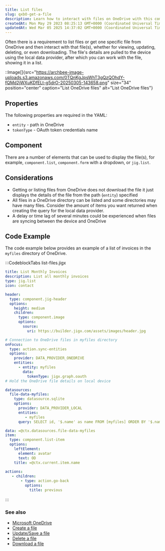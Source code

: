 ```yaml
---
title: List files
slug: qxbO-get-a-file
description: Learn how to interact with files on OneDrive with this comprehensive document effectively. Discover the essential YAML properties, explore various components for file display, and understand important considerations like avoiding unnecessary downloads. 
createdAt: Mon May 29 2023 08:25:13 GMT+0000 (Coordinated Universal Time)
updatedAt: Wed Mar 05 2025 14:37:02 GMT+0000 (Coordinated Universal Time)
---
```


Often there is a requirement to list files or get one specific file from OneDrive and then interact with that file(s), whether for viewing, updating, deleting, or even downloading. The file's details are pulled to the device using the local data provider, after which you can work with the file, showing it in a list.

::Image[]{src="https://archbee-image-uploads.s3.amazonaws.com/0TQnKgJpsWhT3gQzQOhdY-fQMd2jWXuKDfELt-g5drO-20250305-143658.png" size="34" position="center" caption="List OneDrive files" alt="List OneDrive files"}

## Properties

The following properties are required in the YAML:

- `entity` - path in OneDrive
- `tokenType` - OAuth token credentials name

## Component

There are a number of elements that can be used to display the file(s), for example, `component.list`, `component.form` with a dropdown, or `jig.list`.

## Considerations

- Getting or listing files from OneDrive does not download the file it just displays the details of the file from the path (`entity`) specified
- All files in a OneDrive directory can be listed and some directories may have many files. Consider the amount of items you want returned when creating the query for the local data provider.
- A delay or time lag of several minutes could be experienced when files are syncing between the device and OneDrive

## Code Example

The code example below provides an example of a list of invoices in the `myfiles` directory of OneDrive.

:::CodeblockTabs
list-files.jigx

```yaml
title: List Monthly Invoices 
description: List all monthly invoices
type: jig.list
icon: contact

header:
  type: component.jig-header
  options:
    height: medium
    children:
      type: component.image
      options:
        source:
          uri: https://builder.jigx.com/assets/images/header.jpg

# Connection to OneDrive files in myfiles directory
onFocus: 
  type: action.sync-entities
  options: 
    provider: DATA_PROVIDER_ONEDRIVE
    entities:
      - entity: myfiles
        data: 
          tokenType: jigx.graph.oauth       
# Hold the OneDrive file details on local device

datasources:
  file-data-myfiles: 
    type: datasource.sqlite
    options:
      provider: DATA_PROVIDER_LOCAL
      entities: 
         - myfiles
      query: SELECT id, '$.name' as name FROM [myfiles] ORDER BY '$.name' DESC 

data: =@ctx.datasources.file-data-myfiles
item:
  type: component.list-item
  options:
    leftElement: 
      element: avatar
      text: OD 
    title: =@ctx.current.item.name
      
actions:
   - children:
       - type: action.go-back
         options:
           title: previous
```
:::

### See also

- [Microsoft OneDrive]()
- [Create a file](<./Create a file.md>)
- [Update/Save a file](<./Update_Save a file.md>)
- [Delete a file](<./Delete a file.md>)
- [Download a file](<./Download a file.md>)

